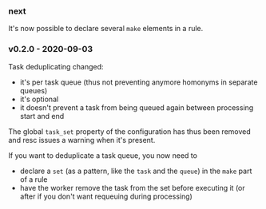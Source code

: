 ### next
It's now possible to declare several `make` elements in a rule.

<a name="v0.2.0"></a>
### v0.2.0 - 2020-09-03
Task deduplicating changed:
- it's per task queue (thus not preventing anymore homonyms in separate queues)
- it's optional
- it doesn't prevent a task from being queued again between processing start and end

The global `task_set` property of the configuration has thus been removed and resc issues a warning when it's present.

If you want to deduplicate a task queue, you now need to
- declare a `set` (as a pattern, like the `task` and the `queue`) in the `make` part of a rule
- have the worker remove the task from the set before executing it (or after if you don't want requeuing during processing)
